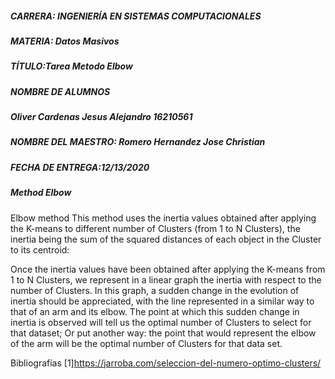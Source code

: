 ##### CARRERA: INGENIERÍA EN SISTEMAS COMPUTACIONALES
#####  MATERIA: Datos Masivos

##### TÍTULO:Tarea Metodo Elbow
 


##### NOMBRE DE ALUMNOS
#####  Oliver Cardenas Jesus Alejandro 16210561

#####  NOMBRE DEL MAESTRO: Romero Hernandez Jose Christian
##### FECHA DE ENTREGA:12/13/2020


##### Method Elbow
Elbow method
This method uses the inertia values  obtained after applying the K-means to different number of Clusters (from 1 to N Clusters), the inertia being the sum of the squared distances of each object in the Cluster to its centroid:

Once the inertia values  have been obtained after applying the K-means from 1 to N Clusters, we represent in a linear graph the inertia with respect to the number of Clusters. In this graph, a sudden change in the evolution of inertia should be appreciated, with the line represented in a similar way to that of an arm and its elbow. The point at which this sudden change in inertia is observed will tell us the optimal number of Clusters to select for that dataset; Or put another way: the point that would represent the elbow of the arm will be the optimal number of Clusters for that data set.

Bibliografías
[1]https://jarroba.com/seleccion-del-numero-optimo-clusters/
